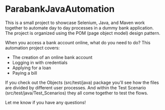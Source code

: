 # ParabankJavaAutomation
This is a small project to showcase Selenium, Java, and Maven work together to automate day to day processes in a dummy bank application. The project is organized using the POM (page object model) design pattern.

When you access a bank account online, what do you need to do? This automation project covers:
- The creation of an online bank account
- Logging in with credentials
- Applying for a loan
- Paying a bill

If you check out the Objects (src/test/java) package you'll see how the files are divided by different user processes. And within the Test Scenario (src/test/java/Test_Scenarios) they all come together to test the flows. 

Let me know if you have any questions!
